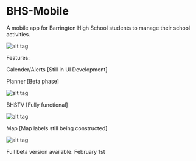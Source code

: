 # BHS-Mobile
A mobile app for Barrington High School students to manage their school activities.

![alt tag](http://i.imgur.com/MAgBO0h.png)


Features:

Calender/Alerts
[Still in UI Development]




Planner
[Beta phase]

![alt tag](http://i.imgur.com/kWAk9qX.png)



BHSTV 
[Fully functional]

![alt tag](http://i.imgur.com/dKDp5ex.png)


Map
[Map labels still being constructed]

![alt tag](http://i.imgur.com/9JjUYnh.jpg)


Full beta version available: February 1st
